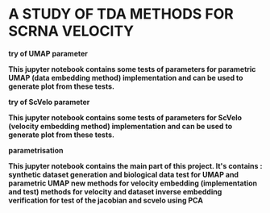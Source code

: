# A STUDY OF TDA METHODS FOR SCRNA VELOCITY

<b> try of UMAP parameter <b>
  
This jupyter notebook contains some tests of parameters for parametric UMAP (data embedding method) implementation and can be used to generate plot from these tests. 
  
  
<b> try of ScVelo parameter
  
This jupyter notebook contains some tests of parameters for ScVelo (velocity embedding method) implementation and can be used to generate plot from these tests. 
  
  
<b> parametrisation
  
This jupyter notebook contains the main part of this project.
It's contains : 
synthetic dataset generation and biological data
test for UMAP and parametric UMAP
new methods for velocity embedding (implementation and test) 
methods for velocity and dataset inverse embedding
verification for test of the jacobian and scvelo using PCA
  
